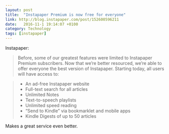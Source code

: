 ```yaml
---
layout: post
title:  "Instapaper Premium is now free for everyone"
link: http://blog.instapaper.com/post/152600596211
date:   2016-11-1 19:14:07 +0100
category: Technology
tags: [instapaper]
---
```


Instapaper:

>Before, some of our greatest features were limited to Instapaper Premium subscribers. Now that we’re better resourced, we’re able to offer everyone the best version of Instapaper. Starting today, all users will have access to:

>- An ad-free Instapaper website
>- Full-text search for all articles
>- Unlimited Notes
>- Text-to-speech playlists
>- Unlimited speed reading
>- “Send to Kindle” via bookmarklet and mobile apps
>- Kindle Digests of up to 50 articles

Makes a great service even better.